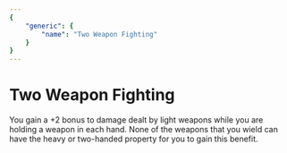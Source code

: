 ```yaml
---
{
	"generic": {
		"name": "Two Weapon Fighting"
	}
}
---
```

# Two Weapon Fighting
You gain a +2 bonus to damage dealt by light weapons while you are holding a weapon in each hand.
None of the weapons that you wield can have the heavy or two-handed property for you to gain this benefit.
